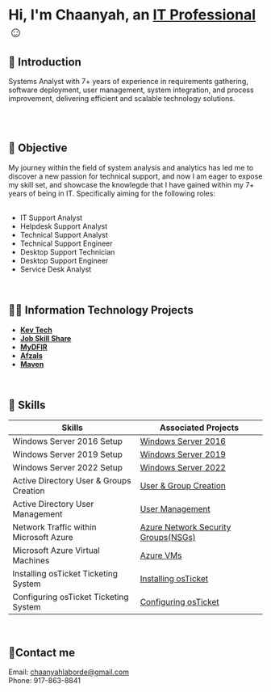 <h1>Hi, I'm Chaanyah, an <a href="https://linkedin.com/in/claborde/">IT Professional</a>☺</h1>

<h2>👋 Introduction</h2>
Systems Analyst with 7+ years of experience in requirements gathering, software deployment, user management, system integration, and process improvement, delivering efficient and scalable technology solutions.

<br><br>

<h2>💼 Objective</h2>
My journey within the field of system analysis and analytics has led me to discover a new passion for technical support, and now I am eager to expose my skill set, and showcase the knowlegde that I have gained within my 7+ years of being in IT. Specifically aiming for the following roles: <br><br>
  
  - IT Support Analyst
  - Helpdesk Support Analyst
  - Technical Support Analyst
  - Technical Support Engineer
  - Desktop Support Technician
  - Desktop Support Engineer
  - Service Desk Analyst

<br>

<h2>👨‍💻 Information Technology Projects</h2>

- <b>[Kev Tech](https://github.com/clabordec/kevtech)</b>
- <b>[Job Skill Share](https://github.com/clabordec/jobskillshare)</b>
- <b>[MyDFIR](https://github.com/clabordec/mydfir)</b>
- <b>[Afzals](https://github.com/clabordec/afzals)</b>
- <b>[Maven](https://github.com/clabordec/maven)</b>


<br>

<h2>🦾 Skills</h2>

| Skills                                        | Associated Projects        |
|-----------------------------------------------|----------------------------|
| Windows Server 2016 Setup                     | <a href="https://github.com/clabordec/windows-server-2016">Windows Server 2016</a>|
| Windows Server 2019 Setup                     | <a href="https://github.com/clabordec/windows-server-2019">Windows Server 2019</a>|
| Windows Server 2022 Setup                     | <a href="https://github.com/clabordec/windows-server-2022">Windows Server 2022</a>|
| Active Directory User & Groups Creation       | <a href="https://github.com/clabordec/user-security-group-creation">User & Group Creation</a>|
| Active Directory User Management              | <a href="https://github.com/clabordec/user-management">User Management</a>|
| Network Traffic within Microsoft Azure        | <a href="https://github.com/clabordec/azure-network-protocols">Azure Network Security Groups(NSGs)</a>|
| Microsoft Azure Virtual Machines              | <a href="https://github.com/clabordec/azure-virtual-machines">Azure VMs</a>|
| Installing osTicket Ticketing System          | <a href="https://github.com/clabordec/osticket-prereqs">Installing osTicket</a>|
| Configuring osTicket Ticketing System         | <a href="https://github.com/clabordec/post-install-config">Configuring osTicket</a>|

<br>


<h2>🤳Contact me</h2>
Email: <a href="mailto:chaanyahlaborde@gmail.com" target="_blank">chaanyahlaborde@gmail.com</a> <br>
Phone: 917-863-8841
